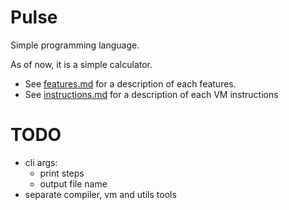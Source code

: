 # Pulse

Simple programming language.

As of now, it is a simple calculator.

- See [features.md](docs/features.md) for a description of each features.
- See [instructions.md](docs/instructions.md) for a description of each VM instructions

# TODO

- cli args:
    - print steps
    - output file name
- separate compiler, vm and utils tools

